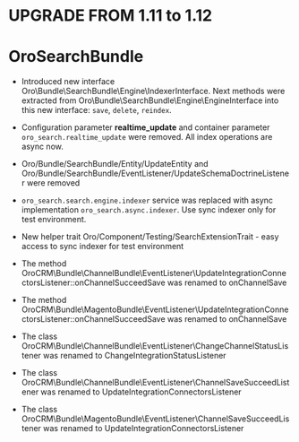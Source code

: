 UPGRADE FROM 1.11 to 1.12
=========================

# OroSearchBundle
- Introduced new interface Oro\Bundle\SearchBundle\Engine\IndexerInterface. Next methods were extracted from
  Oro\Bundle\SearchBundle\Engine\EngineInterface into this new interface: `save`, `delete`, `reindex`.
- Configuration parameter **realtime_update** and container parameter `oro_search.realtime_update` were removed. All index operations are async now.
- Oro/Bundle/SearchBundle/Entity/UpdateEntity and Oro/Bundle/SearchBundle/EventListener/UpdateSchemaDoctrineListener were removed
- `oro_search.search.engine.indexer` service was replaced with async implementation `oro_search.async.indexer`. Use sync indexer only for test environment.
- New helper trait Oro/Component/Testing/SearchExtensionTrait - easy access to sync indexer for test environment

- The method OroCRM\Bundle\ChannelBundle\EventListener\UpdateIntegrationConnectorsListener::onChannelSucceedSave was renamed to onChannelSave
- The method OroCRM\Bundle\MagentoBundle\EventListener\UpdateIntegrationConnectorsListener::onChannelSucceedSave was renamed to onChannelSave
- The class OroCRM\Bundle\ChannelBundle\EventListener\ChangeChannelStatusListener was renamed to ChangeIntegrationStatusListener
- The class OroCRM\Bundle\ChannelBundle\EventListener\ChannelSaveSucceedListener was renamed to UpdateIntegrationConnectorsListener
- The class OroCRM\Bundle\MagentoBundle\EventListener\ChannelSaveSucceedListener was renamed to UpdateIntegrationConnectorsListener

